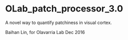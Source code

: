 # OLab_patch_processor_3.0

A novel way to quantify patchiness in visual cortex.

Baihan Lin, for Olavarria Lab
Dec 2016
